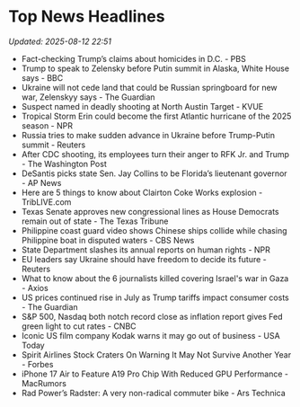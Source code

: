 # Top News Headlines

_Updated: 2025-08-12 22:51_

- Fact-checking Trump’s claims about homicides in D.C. - PBS
- Trump to speak to Zelensky before Putin summit in Alaska, White House says - BBC
- Ukraine will not cede land that could be Russian springboard for new war, Zelenskyy says - The Guardian
- Suspect named in deadly shooting at North Austin Target - KVUE
- Tropical Storm Erin could become the first Atlantic hurricane of the 2025 season - NPR
- Russia tries to make sudden advance in Ukraine before Trump-Putin summit - Reuters
- After CDC shooting, its employees turn their anger to RFK Jr. and Trump - The Washington Post
- DeSantis picks state Sen. Jay Collins to be Florida’s lieutenant governor - AP News
- Here are 5 things to know about Clairton Coke Works explosion - TribLIVE.com
- Texas Senate approves new congressional lines as House Democrats remain out of state - The Texas Tribune
- Philippine coast guard video shows Chinese ships collide while chasing Philippine boat in disputed waters - CBS News
- State Department slashes its annual reports on human rights - NPR
- EU leaders say Ukraine should have freedom to decide its future - Reuters
- What to know about the 6 journalists killed covering Israel's war in Gaza - Axios
- US prices continued rise in July as Trump tariffs impact consumer costs - The Guardian
- S&P 500, Nasdaq both notch record close as inflation report gives Fed green light to cut rates - CNBC
- Iconic US film company Kodak warns it may go out of business - USA Today
- Spirit Airlines Stock Craters On Warning It May Not Survive Another Year - Forbes
- iPhone 17 Air to Feature A19 Pro Chip With Reduced GPU Performance - MacRumors
- Rad Power’s Radster: A very non-radical commuter bike - Ars Technica